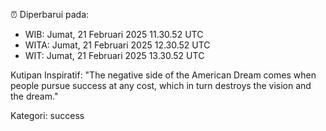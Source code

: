 ⏰ Diperbarui pada:
- WIB: Jumat, 21 Februari 2025 11.30.52 UTC
- WITA: Jumat, 21 Februari 2025 12.30.52 UTC
- WIT: Jumat, 21 Februari 2025 13.30.52 UTC

Kutipan Inspiratif:
"The negative side of the American Dream comes when people pursue success at any cost, which in turn destroys the vision and the dream."


Kategori: success

